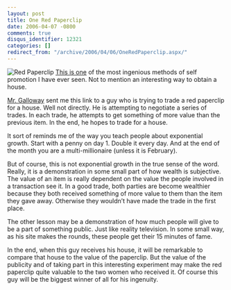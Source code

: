 ```yaml
---
layout: post
title: One Red Paperclip
date: 2006-04-07 -0800
comments: true
disqus_identifier: 12321
categories: []
redirect_from: "/archive/2006/04/06/OneRedPaperclip.aspx/"
---
```


![Red Paperclip](http://haacked.com/images/redpaperclip.jpg) [This is
one](http://oneredpaperclip.blogspot.com/ "One Red Paperclip") of the
most ingenious methods of self promotion I have ever seen. Not to
mention an interesting way to obtain a house.

[Mr. Galloway](http://weblogs.asp.net/jgalloway/ "Jon Galloway") sent me
this link to a guy who is trying to trade a red paperclip for a house.
Well not directly. He is attempting to negotiate a series of trades. In
each trade, he attempts to get something of more value than the previous
item. In the end, he hopes to trade for a house.

It sort of reminds me of the way you teach people about exponential
growth. Start with a penny on day 1. Double it every day. And at the end
of the month you are a multi-millionaire (unless it is February).

But of course, this is not exponential growth in the true sense of the
word. Really, it is a demonstration in some small part of how wealth is
subjective. The value of an item is really dependent on the value the
people involved in a transaction see it. In a good trade, both parties
are become wealthier because they both received something of more value
to them than the item they gave away. Otherwise they wouldn’t have made
the trade in the first place.

The other lesson may be a demonstration of how much people will give to
be a part of something public. Just like reality television. In some
small way, as his site makes the rounds, these people get their 15
minutes of fame.

In the end, when this guy receives his house, it will be remarkable to
compare that house to the value of the paperclip. But the value of the
publicity and of taking part in this interesting experiment may make the
red paperclip quite valuable to the two women who received it. Of course
this guy will be the biggest winner of all for his ingenuity.

